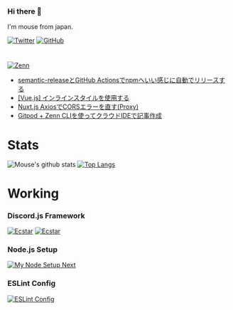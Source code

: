 ### Hi there 👋

I'm mouse from japan.

[![Twitter](https://img.shields.io/badge/-Twitter-1DA1F2.svg?logo=twitter&style=flat-square&logoColor=white)](https://twitter.com/mouse_484)
[![GitHub](https://img.shields.io/badge/-Github-181717.svg?logo=github&style)](https://github.com/mouse484)

#

[![Zenn](https://img.shields.io/badge/-Zenn_Posts-e6f2ff.svg?logo=zenn&style)](https://zenn.dev/mouse_484)

<!-- BLOG-POST-LIST:START -->
- [semantic-releaseとGitHub Actionsでnpmへいい感じに自動でリリースする](https://zenn.dev/mouse_484/articles/semantic-release-githubactions-npm)
- [[Vue.js] インラインスタイルを使用する](https://zenn.dev/mouse_484/articles/vue-inline-style)
- [Nuxt.js AxiosでCORSエラーを直す(Proxy)](https://zenn.dev/mouse_484/articles/nuxt-axios-cors)
- [Gitpod + Zenn CLIを使ってクラウドIDEで記事作成](https://zenn.dev/mouse_484/articles/de0f41fca07259c60b08)
<!-- BLOG-POST-LIST:END -->

# Stats

![Mouse's github stats](https://github-readme-stats.vercel.app/api?username=mouse484&show_icons=true&line_height=24)
[![Top Langs](https://github-readme-stats.vercel.app/api/top-langs/?username=mouse484&layout=compact&langs_count=8)](https://github.com/anuraghazra/github-readme-stats)



# Working

### Discord.js Framework

[![Ecstar](https://github-readme-stats.vercel.app/api/pin/?username=mouse484&repo=ecstar)](https://github.com/mouse484/Ecstar)
[![Ecstar](https://github-readme-stats.vercel.app/api/pin/?username=Ecstar-js&repo=Ecstar)](https://github.com/Ecstar-js/Ecstar)

### Node.js Setup

[![My Node Setup Next](https://github-readme-stats.vercel.app/api/pin/?username=mouse484&repo=my-node-setup-next)](https://github.com/mouse484/my-node-setup-next)

### ESLint Config

[![ESLint Config](https://github-readme-stats.vercel.app/api/pin/?username=mouse484&repo=eslint-config)](https://github.com/mouse484/eslint-config)
